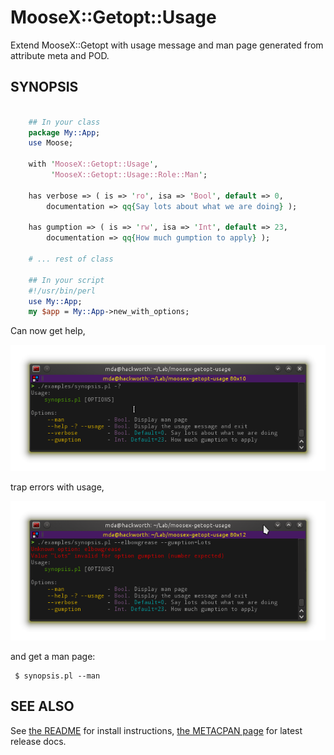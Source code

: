 MooseX::Getopt::Usage
=====================

Extend MooseX::Getopt with usage message and man page generated from attribute meta and POD.

SYNOPSIS
--------

```perl

    ## In your class
    package My::App;
    use Moose;

    with 'MooseX::Getopt::Usage',
         'MooseX::Getopt::Usage::Role::Man';

    has verbose => ( is => 'ro', isa => 'Bool', default => 0,
        documentation => qq{Say lots about what we are doing} );

    has gumption => ( is => 'rw', isa => 'Int', default => 23,
        documentation => qq{How much gumption to apply} );

    # ... rest of class

    ## In your script
    #!/usr/bin/perl
    use My::App;
    my $app = My::App->new_with_options;
```

Can now get help,

![Screenshot1](images/example-synopsis-help.png)

trap errors with usage,

![Screenshot2](images/example-synopsis-error.png)

and get a man page:

```
 $ synopsis.pl --man
```

SEE ALSO
--------

See [the README](README) for install instructions, [the METACPAN page](https://metacpan.org/pod/MooseX::Getopt::Usage) for latest release docs.
